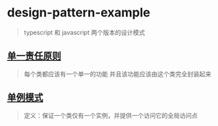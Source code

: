 # design-pattern-example

> typescript 和 javascript 两个版本的设计模式

## [单一责任原则](./src/singleResponsibility)

> 每个类都应该有一个单一的功能
> 并且该功能应该由这个类完全封装起来

## [单例模式](./src/singleton)

> 定义：保证一个类仅有一个实例，并提供一个访问它的全局访问点
